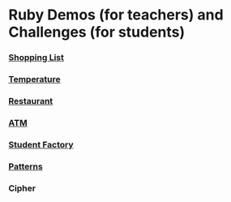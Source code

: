 # Ruby Demos (for teachers) and Challenges (for students)


### [Shopping List](shopping_list)
### [Temperature](temperature)
### [Restaurant](restaurant)
### [ATM](atm)
### [Student Factory](student_factory)
### [Patterns](patterns)
### Cipher

